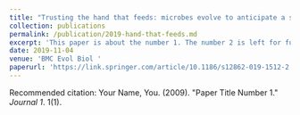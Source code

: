 ```yaml
---
title: "Trusting the hand that feeds: microbes evolve to anticipate a serial transfer protocol as individuals or collectives"
collection: publications
permalink: /publication/2019-hand-that-feeds.md
excerpt: 'This paper is about the number 1. The number 2 is left for future work.'
date: 2019-11-04
venue: 'BMC Evol Biol '
paperurl: 'https://link.springer.com/article/10.1186/s12862-019-1512-2'
---
```


Recommended citation: Your Name, You. (2009). "Paper Title Number 1." <i>Journal 1</i>. 1(1).
